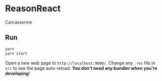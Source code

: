 # ReasonReact

Carcassonne

## Run

```sh
yarn
yarn start
```

Open a new web page to `http://localhost:9000/`. Change any `.res` file in `src` to see the page auto-reload. **You don't need any bundler when you're developing**!
